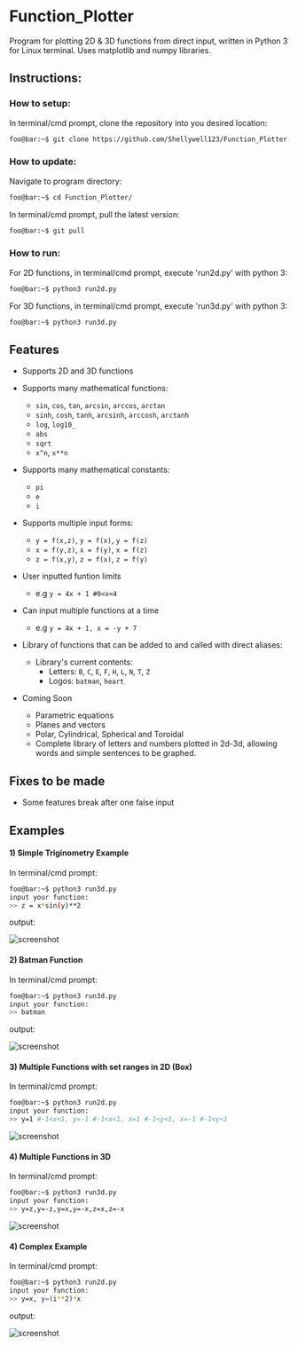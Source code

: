 # Function_Plotter
Program for plotting 2D & 3D functions from direct input, written in Python 3 for Linux terminal. 
Uses matplotlib and numpy libraries.

## Instructions:

### How to setup:
In terminal/cmd prompt, clone the repository into you desired location:
```bash
foo@bar:~$ git clone https://github.com/Shellywell123/Function_Plotter.git
```

### How to update:
Navigate to program directory:
```bash
foo@bar:~$ cd Function_Plotter/
```
In terminal/cmd prompt, pull the latest version:
```bash
foo@bar:~$ git pull
```

### How to run:
For 2D functions, in terminal/cmd prompt, execute 'run2d.py' with python 3:
```bash
foo@bar:~$ python3 run2d.py
```
For 3D functions, in terminal/cmd prompt, execute 'run3d.py' with python 3:
```bash
foo@bar:~$ python3 run3d.py
```

## Features
 - Supports 2D and 3D functions
 - Supports many mathematical functions:
    - `sin`, `cos`, `tan`, `arcsin`, `arccos`, `arctan`
    - `sinh`, `cosh`, `tanh`, `arcsinh`, `arccosh`, `arctanh`
    - `log`, `log10_`
    - `abs`
    - `sqrt`
    - `x^n`, `x**n`
    
 - Supports many mathematical constants:
    - `pi`
    - `e`
    - `i`
 - Supports multiple input forms:
    - `y = f(x,z)`, `y = f(x)`, `y = f(z)`
    - `x = f(y,z)`, `x = f(y)`, `x = f(z)`
    - `z = f(x,y)`, `z = f(x)`, `z = f(y)`
 - User inputted funtion limits
    - e.g `y = 4x + 1 #0<x<4`
 - Can input multiple functions at a time
    - e.g `y = 4x + 1, x = -y + 7`
 - Library of functions that can be added to and called with direct aliases: 
    - Library's current contents:
        - Letters: `B`, `C`, `E`, `F`, `H`, `L`, `N`, `T`, `Z`
        - Logos:   `batman`, `heart`
 - Coming Soon
    - Parametric equations
    - Planes and vectors  
    - Polar, Cylindrical, Spherical and Toroidal
    - Complete library of letters and numbers plotted in 2d-3d, allowing words and simple sentences to be graphed.
 

## Fixes to be made
- Some features break after one false input

## Examples
#### 1) Simple Triginometry Example
In terminal/cmd prompt:
```bash
foo@bar:~$ python3 run3d.py
input your function:
>> z = x*sin(y)**2
```
output:

![screenshot](Images/screenshot.png)

#### 2) Batman Function
In terminal/cmd prompt:
```bash
foo@bar:~$ python3 run3d.py
input your function:
>> batman
```
output:

![screenshot](Images/batman.png)
#### 3) Multiple Functions with set ranges in 2D (Box)
In terminal/cmd prompt:
```bash
foo@bar:~$ python3 run2d.py
input your function:
>> y=1 #-1<x<1, y=-1 #-1<x<1, x=1 #-1<y<1, x=-1 #-1<y<1
```

![screenshot](Images/box.png)

#### 4) Multiple Functions in 3D
In terminal/cmd prompt:
```bash
foo@bar:~$ python3 run3d.py
input your function:
>> y=z,y=-z,y=x,y=-x,z=x,z=-x
```

![screenshot](Images/spike.png)
#### 4) Complex Example
In terminal/cmd prompt:
```bash
foo@bar:~$ python3 run2d.py
input your function:
>> y=x, y=(i**2)*x
```
output:

![screenshot](Images/comp2d.png)





















































